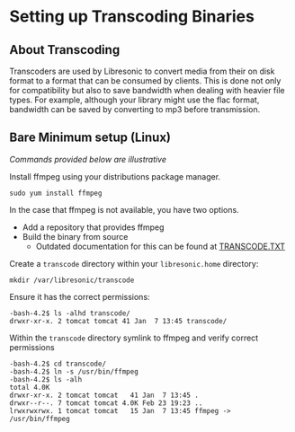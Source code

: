 <!--
# TRANSCODE.md
# Libresonic/documentation
-->

# Setting up Transcoding Binaries

## About Transcoding
Transcoders are used by Libresonic to convert media from their on disk format
to a format that can be consumed by clients. This is done not only for compatibility
but also to save bandwidth when dealing with heavier file types. For example, although your
library might use the flac format, bandwidth can be saved by converting to mp3 before 
transmission.

## Bare Minimum setup (Linux)

*Commands provided below are illustrative*

Install ffmpeg using your distributions package manager. 

```
sudo yum install ffmpeg
```

In the case that ffmpeg is not available, you have two options.
- Add a repository that provides ffmpeg
- Build the binary from source
  - Outdated documentation for this can be found at [TRANSCODE.TXT](developer/TRANSCODE.TXT)

Create a `transcode` directory within your `libresonic.home` directory:

```
mkdir /var/libresonic/transcode
```

Ensure it has the correct permissions:

```
-bash-4.2$ ls -alhd transcode/
drwxr-xr-x. 2 tomcat tomcat 41 Jan  7 13:45 transcode/
```

Within the `transcode` directory symlink to ffmpeg and verify correct permissions
```
-bash-4.2$ cd transcode/
-bash-4.2$ ln -s /usr/bin/ffmpeg
-bash-4.2$ ls -alh
total 4.0K
drwxr-xr-x. 2 tomcat tomcat   41 Jan  7 13:45 .
drwxr--r--. 7 tomcat tomcat 4.0K Feb 23 19:23 ..
lrwxrwxrwx. 1 tomcat tomcat   15 Jan  7 13:45 ffmpeg -> /usr/bin/ffmpeg
```

